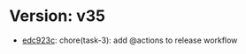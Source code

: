 # Version: v35

* [edc923c](https://github.com/VictoriaSko/unit-demo-cra/commit/edc923c17229ffd5e3c684b0775ca5cfa10f8f40): chore(task-3): add @actions to release workflow

